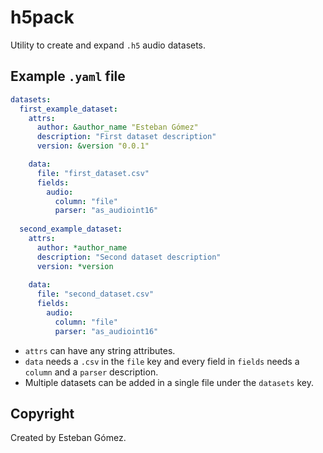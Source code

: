 # h5pack
Utility to create and expand `.h5` audio datasets.

## Example `.yaml` file
```yaml
datasets:
  first_example_dataset:
    attrs:
      author: &author_name "Esteban Gómez"
      description: "First dataset description"
      version: &version "0.0.1"

    data:
      file: "first_dataset.csv"
      fields:
        audio:
          column: "file"
          parser: "as_audioint16"
  
  second_example_dataset:
    attrs:
      author: *author_name
      description: "Second dataset description"
      version: *version
    
    data:
      file: "second_dataset.csv"
      fields:
        audio:
          column: "file"
          parser: "as_audioint16"
```

- `attrs` can have any string attributes.
- `data` needs a `.csv` in the `file` key and every field in `fields` needs a `column` and a `parser` description.
- Multiple datasets can be added in a single file under the `datasets` key.

## Copyright
Created by Esteban Gómez.
